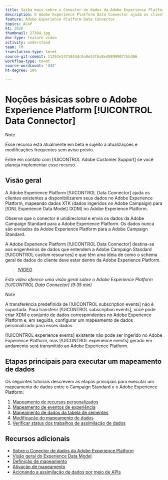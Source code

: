 ```yaml
---
title: Saiba mais sobre o Conector de dados da Adobe Experience Platform
description: O Adobe Experience Platform Data Connector ajuda os clientes existentes a disponibilizarem seus dados no Adobe Experience Platform, mapeando dados XTK (dados ingeridos na Campanha) para dados do Experience Data Model (XDM) no Adobe Experience Platform.
feature: Adobe Experience Platform Data Connector
topics: ACoP
kt: 2826
thumbnail: 27304.jpg
doc-type: feature video
activity: understand
team: TM
translation-type: tm+mt
source-git-commit: 11263e247184ddc6a8e3df6a8ed0899907fbb366
workflow-type: tm+mt
source-wordcount: '343'
ht-degree: 10%

---
```



# Noções básicas sobre o Adobe Experience Platform [!UICONTROL Data Connector]

>[!NOTE]
>
>Esse recurso está atualmente em beta e sujeito a atualizações e modificações frequentes sem aviso prévio.
>
>Entre em contato com [!UICONTROL Adobe Customer Support] se você planeja implementar esse recurso.

## Visão geral

A Adobe Experience Platform [!UICONTROL Data Connector] ajuda os clientes existentes a disponibilizarem seus dados no Adobe Experience Platform, mapeando dados XTK (dados ingeridos no Adobe Campaign) para [!DNL Experience Data Model] (XDM) no Adobe Experience Platform.

Observe que o conector é unidirecional e envia os dados da Adobe Campaign Standard para a Adobe Experience Platform. Os dados nunca são enviados da Adobe Experience Platform para a Adobe Campaign Standard.

A Adobe Experience Platform [!UICONTROL Data Connector] destina-se aos engenheiros de dados que entendem a Adobe Campaign Standard [!UICONTROL custom resources] e que têm uma ideia de como o schema geral de dados do cliente deve estar dentro da Adobe Experience Platform.

>[!VIDEO](https://video.tv.adobe.com/v/27304?quality=12)

*Este vídeo oferece uma visão geral sobre o Adobe Experience Platform  [!UICONTROL Data Connector] (9:35 min)*

>[!NOTE]
>
>A transferência predefinida de [!UICONTROL subscription events] não é suportada. Para transferir [!UICONTROL subscription events], você pode criar XDM e conjunto de dados correspondentes no Adobe Experience Platform e, em seguida, configurar um mapeamento de dados personalizado para esses dados.
>
>[!UICONTROL experience events] existente não pode ser ingerido no Adobe Experience Platform, mas [!UICONTROL experience events] gerado em andamento será transmitido ao Adobe Experience Platform.

## Etapas principais para executar um mapeamento de dados

Os seguintes tutoriais descrevem as etapas principais para executar um mapeamento de dados entre o Campaign Standard e o Adobe Experience Platform:

1. [Mapeamento de recursos personalizados](/help/administrating/adobe-experience-platform-data-connector/mapping-custom-resources.md)
2. [Mapeamento de eventos de experiência](/help/administrating/adobe-experience-platform-data-connector/mapping-experience-events.md)
3. [Mapeamento de dados da tabela de sementes](/help/administrating/adobe-experience-platform-data-connector/mapping-seed-table-data.md)
4. [Modificação do mapeamento de dados](/help/administrating/adobe-experience-platform-data-connector/modifying-data-mapping.md)
5. [Verificar status dos trabalhos de assimilação de dados](/help/administrating/adobe-experience-platform-data-connector/checking-status-of-data-ingestion-jobs.md)

## Recursos adicionais

* [Sobre o Conector de dados da Adobe Experience Platform](https://docs.adobe.com/content/help/en/campaign-standard/using/administrating/mapping-campaign-and-aep-data/aep-about-data-connector.html)
* [Visão geral do Experience Data Model](https://docs.adobe.com/content/help/en/campaign-standard/using/administrating/mapping-campaign-and-aep-data/aep-data-model-overview.html)
* [Definição de mapeamento](https://docs.adobe.com/content/help/en/campaign-standard/using/administrating/mapping-campaign-and-aep-data/aep-mapping-definition.html)
* [Ativação de mapeamento](https://docs.adobe.com/content/help/en/campaign-standard/using/administrating/mapping-campaign-and-aep-data/aep-mapping-activation.html)
* [Acionando a assimilação de dados por meio de APIs](https://docs.adobe.com/content/help/en/campaign-standard/using/administrating/mapping-campaign-and-aep-data/aep-triggering-data-ingestion.html)
